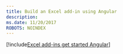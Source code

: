 ```yaml
---
title: Build an Excel add-in using Angular
description: 
ms.date: 11/20/2017
ROBOTS: NOINDEX
---
```


[!include[Excel add-ins get started Angular](../includes/file-get-started-excel-angular.md)]
